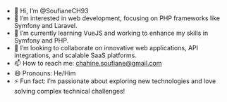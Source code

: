 - 👋 Hi, I’m @SoufianeCH93
- 👀 I’m interested in web development, focusing on PHP frameworks like Symfony and Laravel.
- 🌱 I’m currently learning VueJS and working to enhance my skills in Symfony and PHP.
- 💞️ I’m looking to collaborate on innovative web applications, API integrations, and scalable SaaS platforms.
- 📫 How to reach me: chahine.soufiane@gmail.com
- 😄 Pronouns: He/Him
- ⚡ Fun fact: I’m passionate about exploring new technologies and love solving complex technical challenges!



<!---
SoufianeCH93/SoufianeCH93 is a ✨ special ✨ repository because its `README.md` (this file) appears on your GitHub profile.
You can click the Preview link to take a look at your changes.
--->
